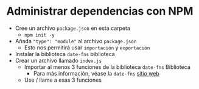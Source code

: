 # Administrar dependencias con NPM

* Cree un archivo `package.json` en esta carpeta
  * `npm init -y`
* Añada `"type": "module"` al archivo `package.json` 
  * Esto nos permitirá usar `importación` y `exportación`
* Instalar la biblioteca `date-fns` biblioteca
* Crear un archivo llamado `index.js`
  * Importar al menos 3 funciones de la biblioteca `date-fns` Biblioteca
    * Para más información, véase la `date-fns` [sitio web](https://date-fns.org/)
  * Use / llame a esas 3 funciones

  
